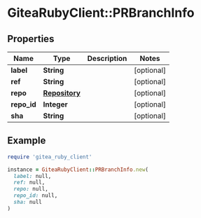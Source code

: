 # GiteaRubyClient::PRBranchInfo

## Properties

| Name | Type | Description | Notes |
| ---- | ---- | ----------- | ----- |
| **label** | **String** |  | [optional] |
| **ref** | **String** |  | [optional] |
| **repo** | [**Repository**](Repository.md) |  | [optional] |
| **repo_id** | **Integer** |  | [optional] |
| **sha** | **String** |  | [optional] |

## Example

```ruby
require 'gitea_ruby_client'

instance = GiteaRubyClient::PRBranchInfo.new(
  label: null,
  ref: null,
  repo: null,
  repo_id: null,
  sha: null
)
```


